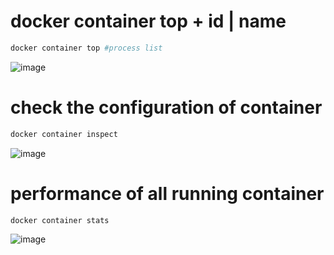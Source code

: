 # docker container top + id | name
```bash
docker container top #process list
```

![image](https://github.com/lcaohoanq/Docker-Issues/assets/136492579/47f02205-4187-4381-8043-16cac406001f)

# check the configuration of container

```bash
docker container inspect 
```
![image](https://github.com/lcaohoanq/Docker-Issues/assets/136492579/cb859421-76f6-44ad-b16e-362382698c28)

# performance of all running container

```bash
docker container stats 
```
![image](https://github.com/lcaohoanq/Docker-Issues/assets/136492579/ad5a7cb3-9eaf-4e77-a3bf-919df38299c0)
